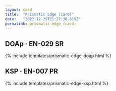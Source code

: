 ```yaml
---
layout: card
title:  "Prismatic Edge (card)"
date:   "2022-12-29T21:27:36.615Z"
permalink: prismatic-edge_(card)
---
```


## DOAp &middot; EN-029 SR

{% include templates/prismatic-edge-doap.html %}


## KSP &middot; EN-007 PR

{% include templates/prismatic-edge-ksp.html %}
